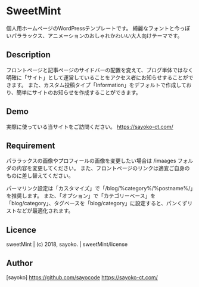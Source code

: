 SweetMint
====

個人用ホームページのWordPressテンプレートです。
綺麗なフォントと今っぽいパララックス、アニメーションのおしゃれかわいい大人向けテーマです。

## Description
フロントページと記事ページのサイドバーの配置を変えて、ブログ単体ではなく明確に「サイト」として運営していることをアクセス者にお知らせすることができます。
また、カスタム投稿タイプ「Information」をデフォルトで作成しており、簡単にサイトのお知らせを作成することができます。

## Demo
実際に使っている当サイトをご訪問ください。
https://sayoko-ct.com/

## Requirement
パララックスの画像やプロフィールの画像を変更したい場合は /imaages フォルダの内容を変更してください。
また、フロントページのリンクは適宜ご自身のものに差し替えてください。

パーマリンク設定は「カスタマイズ」で「/blog/%category%/%postname%/」を推奨します。
また、「オプション」で「カテゴリーベース」を「blog/category」、タグベースを「blog/category」に設定すると、パンくずリストなどが最適化されます。

## Licence

sweetMint | (c) 2018, sayoko. | sweetMint/license

## Author

[sayoko]
https://github.com/sayocode
https://sayoko-ct.com/